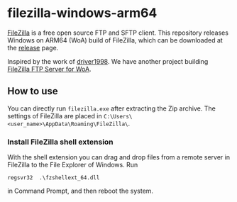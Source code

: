 # filezilla-windows-arm64

[FileZilla](https://filezilla-project.org/) is a free open source FTP and SFTP client. This repository releases Windows on ARM64 (WoA) build of FileZilla, which can be downloaded at the [release](https://github.com/minnyres/filezilla-windows-arm64/releases) page.

Inspired by the work of [driver1998](https://github.com/driver1998/filezilla-woa). We have another project building [FileZilla FTP Server for WoA](https://github.com/minnyres/filezilla-server-windows-arm64). 

## How to use

You can directly run `filezilla.exe` after extracting the Zip archive. The settings of FileZilla are placed in `C:\Users\<user_name>\AppData\Roaming\FileZilla\`.

### Install FileZilla shell extension

With the shell extension you can drag and drop files from a remote server in FileZilla to the File Explorer of Windows. Run 
```
regsvr32  .\fzshellext_64.dll
```
in Command Prompt, and then reboot the system.
